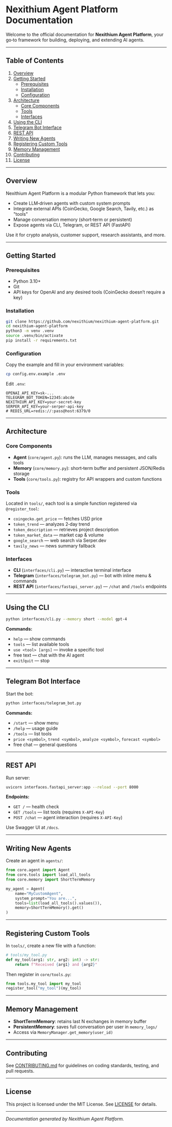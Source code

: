 # Nexithium Agent Platform Documentation

Welcome to the official documentation for **Nexithium Agent Platform**, your go‑to framework for building, deploying, and extending AI agents.

---

## Table of Contents

1. [Overview](#overview)
2. [Getting Started](#getting-started)
   - [Prerequisites](#prerequisites)
   - [Installation](#installation)
   - [Configuration](#configuration)
3. [Architecture](#architecture)
   - [Core Components](#core-components)
   - [Tools](#tools)
   - [Interfaces](#interfaces)
4. [Using the CLI](#using-the-cli)
5. [Telegram Bot Interface](#telegram-bot-interface)
6. [REST API](#rest-api)
7. [Writing New Agents](#writing-new-agents)
8. [Registering Custom Tools](#registering-custom-tools)
9. [Memory Management](#memory-management)
10. [Contributing](#contributing)
11. [License](#license)

---

## Overview

Nexithium Agent Platform is a modular Python framework that lets you:
- Create LLM‑driven agents with custom system prompts
- Integrate external APIs (CoinGecko, Google Search, Tavily, etc.) as "tools"
- Manage conversation memory (short‑term or persistent)
- Expose agents via CLI, Telegram, or REST API (FastAPI)

Use it for crypto analysis, customer support, research assistants, and more.

---

## Getting Started

### Prerequisites

- Python 3.10+
- Git
- API keys for OpenAI and any desired tools (CoinGecko doesn’t require a key)

### Installation

```bash
git clone https://github.com/nexithium/nexithium-agent-platform.git
cd nexithium-agent-platform
python3 -m venv .venv
source .venv/bin/activate
pip install -r requirements.txt
```

### Configuration

Copy the example and fill in your environment variables:
```bash
cp config.env.example .env
```
Edit `.env`:
```dotenv
OPENAI_API_KEY=sk-...
TELEGRAM_BOT_TOKEN=12345:abcde
NEXITHIUM_API_KEY=your-secret-key
SERPER_API_KEY=your-serper-api-key
# REDIS_URL=redis://:pass@host:6379/0
```

---

## Architecture

### Core Components

- **Agent** (`core/agent.py`): runs the LLM, manages messages, and calls tools
- **Memory** (`core/memory.py`): short‑term buffer and persistent JSON/Redis storage
- **Tools** (`core/tools.py`): registry for API wrappers and custom functions

### Tools

Located in `tools/`, each tool is a simple function registered via `@register_tool`:
- `coingecko.get_price` — fetches USD price
- `token_trend` — analyzes 2‑day trend
- `token_description` — retrieves project description
- `token_market_data` — market cap & volume
- `google_search` — web search via Serper.dev
- `tavily_news` — news summary fallback

### Interfaces

- **CLI** (`interfaces/cli.py`) — interactive terminal interface
- **Telegram** (`interfaces/telegram_bot.py`) — bot with inline menu & commands
- **REST API** (`interfaces/fastapi_server.py`) — `/chat` and `/tools` endpoints

---

## Using the CLI

```bash
python interfaces/cli.py --memory short --model gpt-4
```

**Commands:**
- `help` — show commands
- `tools` — list available tools
- `use <tool> [args]` — invoke a specific tool
- free text — chat with the AI agent
- `exit`/`quit` — stop

---

## Telegram Bot Interface

Start the bot:
```bash
python interfaces/telegram_bot.py
```

**Commands:**
- `/start` — show menu
- `/help` — usage guide
- `/tools` — list tools
- `price <symbol>`, `trend <symbol>`, `analyze <symbol>`, `forecast <symbol>`
- free chat — general questions

---

## REST API

Run server:
```bash
uvicorn interfaces.fastapi_server:app --reload --port 8000
```

**Endpoints:**
- `GET /` — health check
- `GET /tools` — list tools (requires `X-API-Key`)
- `POST /chat` — agent interaction (requires `X-API-Key`)

Use Swagger UI at `/docs`.

---

## Writing New Agents

Create an agent in `agents/`:
```python
from core.agent import Agent
from core.tools import load_all_tools
from core.memory import ShortTermMemory

my_agent = Agent(
    name="MyCustomAgent",
    system_prompt="You are...",
    tools=list(load_all_tools().values()),
    memory=ShortTermMemory().get()
)
```

---

## Registering Custom Tools

In `tools/`, create a new file with a function:
```python
# tools/my_tool.py
def my_tool(arg1: str, arg2: int) -> str:
    return f"Received {arg1} and {arg2}"
```

Then register in `core/tools.py`:
```python
from tools.my_tool import my_tool
register_tool("my_tool")(my_tool)
```

---

## Memory Management

- **ShortTermMemory**: retains last N exchanges in memory buffer
- **PersistentMemory**: saves full conversation per user in `memory_logs/`
- Access via `MemoryManager.get_memory(user_id)`

---

## Contributing

See [CONTRIBUTING.md](CONTRIBUTING.md) for guidelines on coding standards, testing, and pull requests.

---

## License

This project is licensed under the MIT License. See [LICENSE](LICENSE) for details.

---

*Documentation generated by Nexithium Agent Platform.*
